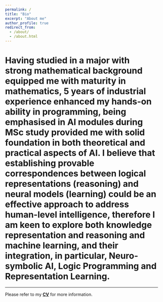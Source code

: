 ```yaml
---
permalink: /
title: "Bio"
excerpt: "About me"
author_profile: true
redirect_from: 
  - /about/
  - /about.html
---
```


Having studied in a major with strong mathematical background equipped me with **maturity in mathematics**, 5 years of industrial experience enhanced my **hands-on ability in programming**, being emphasised in AI modules during MSc study provided me with solid foundation in both **theoretical** and **practical** aspects of **AI**. I believe that establishing provable correspondences between **logical representations (reasoning)** and **neural models (learning)** could be an effective approach to address  **human-level intelligence**, therefore I am keen to explore both **knowledge representation and reasoning** and **machine learning**, and their **integration**, in particular, **Neuro-symbolic AI**, **Logic Programming** and **Representation Learning**.
======

------
Please refer to my [**CV**](https://zl-xiang.github.io/files/Zhiliang_CV.pdf) for more information.
